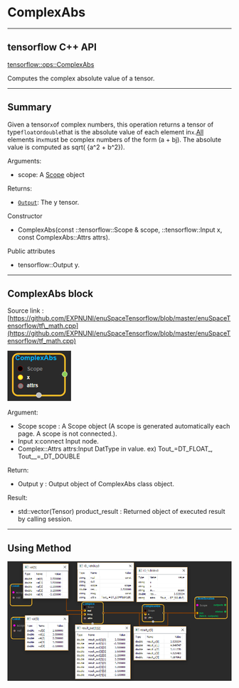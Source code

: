 # ComplexAbs

---

## tensorflow C++ API

[tensorflow::ops::ComplexAbs](https://www.tensorflow.org/api_docs/cc/class/tensorflow/ops/complex-abs)

Computes the complex absolute value of a tensor.

---

## Summary

Given a tensor`x`of complex numbers, this operation returns a tensor of type`float`or`double`that is the absolute value of each element in`x`.[All](https://www.tensorflow.org/api_docs/cc/class/tensorflow/ops/all.html#classtensorflow_1_1ops_1_1_all) elements in`x`must be complex numbers of the form \(a + bj\). The absolute value is computed as sqrt\( {a^2 + b^2}\).

Arguments:

* scope: A [Scope](https://www.tensorflow.org/api_docs/cc/class/tensorflow/scope.html#classtensorflow_1_1_scope) object

Returns:

* [`Output`](https://www.tensorflow.org/api_docs/cc/class/tensorflow/output.html#classtensorflow_1_1_output): The y tensor.

Constructor

* ComplexAbs\(const ::tensorflow::Scope & scope, ::tensorflow::Input x, const ComplexAbs::Attrs attrs\).

Public attributes

* tensorflow::Output y.

---

## ComplexAbs block

Source link : [https://github.com/EXPNUNI/enuSpaceTensorflow/blob/master/enuSpaceTensorflow/tf\_math.cpp](https://github.com/EXPNUNI/enuSpaceTensorflow/blob/master/enuSpaceTensorflow/tf_math.cpp)

![](/assets/math_ComplexAbs_Symbol.png)

Argument:

* Scope scope : A Scope object \(A scope is generated automatically each page. A scope is not connected.\).
* Input x:connect  Input node.
* Complex::Attrs attrs:Input DatType in value. ex\) Tout\_=DT\_FLOAT_,  Tout\__=\_DT\_DOUBLE

Return:

* Output y : Output object of ComplexAbs class object.

Result:

* std::vector\(Tensor\) product\_result : Returned object of executed result by calling session.

---

## Using Method

![](/assets/math_ComplexAbs_Method.png)

